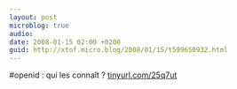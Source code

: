 ```yaml
---
layout: post
microblog: true
audio: 
date: 2008-01-15 02:00 +0200
guid: http://xtof.micro.blog/2008/01/15/t599650932.html
---
```

#openid : qui les connaît ? [tinyurl.com/25q7ut](http://tinyurl.com/25q7ut)
